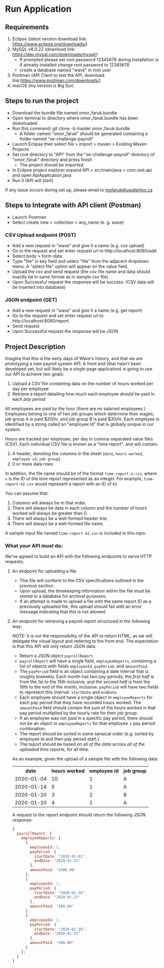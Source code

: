 # Run Application

## Requirements
1. Eclipse (latest version download link: https://www.eclipse.org/downloads/)
2. MySQL v8.0.22 (download link: https://dev.mysql.com/downloads/mysql/)
   - If prompted please set root password 12345678 during installation or if already installed change root password to 12345678
   - create a database named "wave" in root user
3. Postman (API Client to test the API, download link:https://www.postman.com/downloads/)
3. macOS (my version is Big Sur)  

## Steps to run the project
- Download the bundle file named omor_faruk.bundle
- Open terminal to directory where omor_faruk.bundle has been downloaded
- Run this command: git clone -b master omor_faruk.bundle
   - A folder named "omor_faruk" should be generated containing a folder named "se-challenge-payroll"
- Launch Eclipse then select file > import > maven > Existing Maven Projects
- Set root directory to "API" from the  "se-challenge-payroll" directory of "omor_faruk" directory and press finish
   - The project should be imported
- In Eclipse project explorer expand API > src/main/java > com.rest.api and open ApiApplication.java
- Run it (API will start)

If any issue occurs during set up, please email to mofaruk@uwaterloo.ca

## Steps to Integrate with API client (Postman)
- Launch Postman
- Select create new > collection > any_name (e. g. wave)

### CSV Upload endpoint (POST)
- Add a new request in "wave" and give it a name (e.g. csv upload)
- Go to the request and set enter request url to http://localhost:8080/add
- Select body > form-data
- Type "file" in key field and select "file" from the adjacent dropdown menu. A "select file" option will appear on the value field.
- Upload the csv and send request (the csv file name and data should exactly be in same format as in sample csv file)
- Upon Successful request the response will be success. (CSV data will be inserted into database)

### JSON endpoint (GET)

- Add a new request in "wave" and give it a name (e.g. get report)
- Go to the request and set enter request url to http://localhost:8080/report
- Send request 
- Upon Successful request the response will be JSON
 <!--
# Question Answer
- How did you test that your implementation was correct?
  - tested with sample csv file (using Postman)
  - after POST operation, checked the database table data by executing DML query
  - tested by uploading more csv files created by doing variations in sample csv file
  - tried to upload same file twice as well as the files having other name format
  - For GET operation, simulated the JSON data manually and cross-checked with CSV file data
- If this application was destined for a production environment, what would you add or change?
  - would aim to follow CI/CD Workflow Pipeline
  - would aim to add request authentication and authorization (API Key)
  - would aim to add user authentication and authorization to prevent public POST and GET request
- What compromises did you have to make as a result of the time constraints of this challenge?<br/>
  Several attempts I will consider if I got more time.
  - would consider to implement the project in a docker container for easier environment setup 
  - would consider to write the UNIT tests
  - would write comments for better readability
  - would consider to implement new features (csv file cannot contain wrong data format, same entry for an employee won't be allowed)
  - would consider to follow the SOLID principles more rigorously (although I have multiple concern separations e. g. different layers like service, repository, controller, model etc.)

# Wave Software Development Challenge

Applicants for the Full-stack Developer role at Wave must
complete the following challenge, and submit a solution prior to the onsite
interview.

The purpose of this exercise is to create something that we can work on
together during the onsite. We do this so that you get a chance to collaborate
with Wavers during the interview in a situation where you know something better
than us (it's your code, after all!)

There isn't a hard deadline for this exercise; take as long as you need to
complete it. However, in terms of total time spent actively working on the
challenge, we ask that you not spend more than a few hours, as we value your
time and are happy to leave things open to discussion in the on-site interview.

Please use whatever programming language and framework you feel the most
comfortable with.

Feel free to email [dev.careers@waveapps.com](dev.careers@waveapps.com) if you
have any questions.
--->
## Project Description

Imagine that this is the early days of Wave's history, and that we are prototyping a new payroll system API. A front end (that hasn't been developed yet, but will likely be a single page application) is going to use our API to achieve two goals:

1. Upload a CSV file containing data on the number of hours worked per day per employee
1. Retrieve a report detailing how much each employee should be paid in each _pay period_

All employees are paid by the hour (there are no salaried employees.) Employees belong to one of two _job groups_ which determine their wages; job group A is paid $20/hr, and job group B is paid $30/hr. Each employee is identified by a string called an "employee id" that is globally unique in our system.

Hours are tracked per employee, per day in comma-separated value files (CSV).
Each individual CSV file is known as a "time report", and will contain:

1. A header, denoting the columns in the sheet (`date`, `hours worked`,
   `employee id`, `job group`)
1. 0 or more data rows

In addition, the file name should be of the format `time-report-x.csv`,
where `x` is the ID of the time report represented as an integer. For example, `time-report-42.csv` would represent a report with an ID of `42`.

You can assume that:

1. Columns will always be in that order.
1. There will always be data in each column and the number of hours worked will always be greater than 0.
1. There will always be a well-formed header line.
1. There will always be a well-formed file name.

A sample input file named `time-report-42.csv` is included in this repo.

### What your API must do:

We've agreed to build an API with the following endpoints to serve HTTP requests:

1. An endpoint for uploading a file.

   - This file will conform to the CSV specifications outlined in the previous section.
   - Upon upload, the timekeeping information within the file must be stored to a database for archival purposes.
   - If an attempt is made to upload a file with the same report ID as a previously uploaded file, this upload should fail with an error message indicating that this is not allowed.

1. An endpoint for retrieving a payroll report structured in the following way:

   _NOTE:_ It is not the responsibility of the API to return HTML, as we will delegate the visual layout and redering to the front end. The expectation is that this API will only return JSON data.

   - Return a JSON object `payrollReport`.
   - `payrollReport` will have a single field, `employeeReports`, containing a list of objects with fields `employeeId`, `payPeriod`, and `amountPaid`.
   - The `payPeriod` field is an object containing a date interval that is roughly biweekly. Each month has two pay periods; the _first half_ is from the 1st to the 15th inclusive, and the _second half_ is from the 16th to the end of the month, inclusive. `payPeriod` will have two fields to represent this interval: `startDate` and `endDate`.
   - Each employee should have a single object in `employeeReports` for each pay period that they have recorded hours worked. The `amountPaid` field should contain the sum of the hours worked in that pay period multiplied by the hourly rate for their job group.
   - If an employee was not paid in a specific pay period, there should not be an object in `employeeReports` for that employee + pay period combination.
   - The report should be sorted in some sensical order (e.g. sorted by employee id and then pay period start.)
   - The report should be based on all _of the data_ across _all of the uploaded time reports_, for all time.

   As an example, given the upload of a sample file with the following data:

    <table>
    <tr>
      <th>
        date
      </th>
      <th>
        hours worked
      </th>
      <th>
        employee id
      </th>
      <th>
        job group
      </th>
    </tr>
    <tr>
      <td>
        2020-01-04
      </td>
      <td>
        10
      </td>
      <td>
        1
      </td>
      <td>
        A
      </td>
    </tr>
    <tr>
      <td>
        2020-01-14
      </td>
      <td>
        5
      </td>
      <td>
        1
      </td>
      <td>
        A
      </td>
    </tr>
    <tr>
      <td>
        2020-01-20
      </td>
      <td>
        3
      </td>
      <td>
        2
      </td>
      <td>
        B
      </td>
    </tr>
    <tr>
      <td>
        2020-01-20
      </td>
      <td>
        4
      </td>
      <td>
        1
      </td>
      <td>
        A
      </td>
    </tr>
    </table>

   A request to the report endpoint should return the following JSON response:

   ```javascript
   {
     payrollReport: {
       employeeReports: [
         {
           employeeId: 1,
           payPeriod: {
             startDate: "2020-01-01",
             endDate: "2020-01-15"
           },
           amountPaid: "$300.00"
         },
         {
           employeeId: 1,
           payPeriod: {
             startDate: "2020-01-16",
             endDate: "2020-01-31"
           },
           amountPaid: "$80.00"
         },
         {
           employeeId: 2,
           payPeriod: {
             startDate: "2020-01-16",
             endDate: "2020-01-31"
           },
           amountPaid: "$90.00"
         }
       ];
     }
   }
   ```
 <!--
We consider ourselves to be language agnostic here at Wave, so feel free to use any combination of technologies you see fit to both meet the requirements and showcase your skills. We only ask that your submission:

- Is easy to set up
- Can run on either a Linux or Mac OS X developer machine
- Does not require any non open-source software

### Documentation:

Please commit the following to this `README.md`:

1. Instructions on how to build/run your application
1. Answers to the following questions:
   - How did you test that your implementation was correct?
   - If this application was destined for a production environment, what would you add or change?
   - What compromises did you have to make as a result of the time constraints of this challenge?


## Submission Instructions

1. Clone the repository.
1. Complete your project as described above within your local repository.
1. Ensure everything you want to commit is committed.
1. Create a git bundle: `git bundle create your_name.bundle --all`
1. Email the bundle file to [dev.careers@waveapps.com](dev.careers@waveapps.com) and CC the recruiter you have been in contact with.

## Evaluation

Evaluation of your submission will be based on the following criteria.

1. Did you follow the instructions for submission?
1. Did you complete the steps outlined in the _Documentation_ section?
1. Were models/entities and other components easily identifiable to the
   reviewer?
1. What design decisions did you make when designing your models/entities? Are
   they explained?
1. Did you separate any concerns in your application? Why or why not?
1. Does your solution use appropriate data types for the problem as described?
 --->
